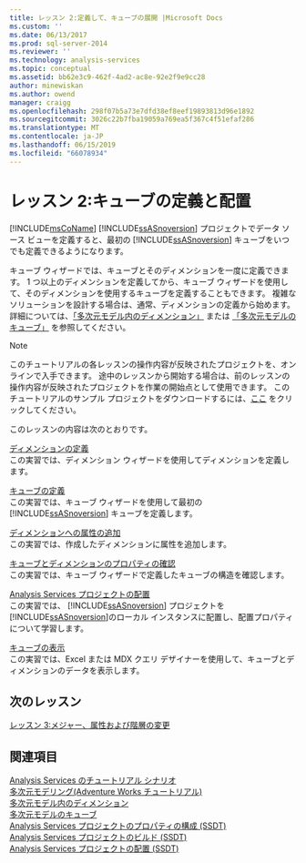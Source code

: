 ```yaml
---
title: レッスン 2:定義して、キューブの展開 |Microsoft Docs
ms.custom: ''
ms.date: 06/13/2017
ms.prod: sql-server-2014
ms.reviewer: ''
ms.technology: analysis-services
ms.topic: conceptual
ms.assetid: bb62e3c9-462f-4ad2-ac8e-92e2f9e9cc28
author: minewiskan
ms.author: owend
manager: craigg
ms.openlocfilehash: 298f07b5a73e7dfd38ef8eef19893813d96e1892
ms.sourcegitcommit: 3026c22b7fba19059a769ea5f367c4f51efaf286
ms.translationtype: MT
ms.contentlocale: ja-JP
ms.lasthandoff: 06/15/2019
ms.locfileid: "66078934"
---
```

# <a name="lesson-2-defining-and-deploying-a-cube"></a>レッスン 2:キューブの定義と配置
  [!INCLUDE[msCoName](../includes/msconame-md.md)] [!INCLUDE[ssASnoversion](../includes/ssasnoversion-md.md)] プロジェクトでデータ ソース ビューを定義すると、最初の [!INCLUDE[ssASnoversion](../includes/ssasnoversion-md.md)] キューブをいつでも定義できるようになります。  
  
 キューブ ウィザードでは、キューブとそのディメンションを一度に定義できます。 1 つ以上のディメンションを定義してから、キューブ ウィザードを使用して、そのディメンションを使用するキューブを定義することもできます。 複雑なソリューションを設計する場合は、通常、ディメンションの定義から始めます。 詳細については、[「多次元モデル内のディメンション」](multidimensional-models/dimensions-in-multidimensional-models.md) または [「多次元モデルのキューブ」](multidimensional-models/cubes-in-multidimensional-models.md) を参照してください。  
  
> [!NOTE]  
>  このチュートリアルの各レッスンの操作内容が反映されたプロジェクトを、オンラインで入手できます。 途中のレッスンから開始する場合は、前のレッスンの操作内容が反映されたプロジェクトを作業の開始点として使用できます。 このチュートリアルのサンプル プロジェクトをダウンロードするには、[ここ](https://go.microsoft.com/fwlink/?LinkID=221866) をクリックしてください。  
  
 このレッスンの内容は次のとおりです。  
  
 [ディメンションの定義](lesson-2-1-defining-a-dimension.md)  
 この実習では、ディメンション ウィザードを使用してディメンションを定義します。  
  
 [キューブの定義](lesson-2-2-defining-a-cube.md)  
 この実習では、キューブ ウィザードを使用して最初の [!INCLUDE[ssASnoversion](../includes/ssasnoversion-md.md)] キューブを定義します。  
  
 [ディメンションへの属性の追加](lesson-2-3-adding-attributes-to-dimensions.md)  
 この実習では、作成したディメンションに属性を追加します。  
  
 [キューブとディメンションのプロパティの確認](lesson-2-4-reviewing-cube-and-dimension-properties.md)  
 この実習では、キューブ ウィザードで定義したキューブの構造を確認します。  
  
 [Analysis Services プロジェクトの配置](lesson-2-5-deploying-an-analysis-services-project.md)  
 この実習では、 [!INCLUDE[ssASnoversion](../includes/ssasnoversion-md.md)] プロジェクトを [!INCLUDE[ssASnoversion](../includes/ssasnoversion-md.md)]のローカル インスタンスに配置し、配置プロパティについて学習します。  
  
 [キューブの表示](lesson-2-6-browsing-the-cube.md)  
 この実習では、Excel または MDX クエリ デザイナーを使用して、キューブとディメンションのデータを表示します。  
  
## <a name="next-lesson"></a>次のレッスン  
 [レッスン 3:メジャー、属性および階層の変更](lesson-3-modifying-measures-attributes-and-hierarchies.md)  
  
## <a name="see-also"></a>関連項目  
 [Analysis Services のチュートリアル シナリオ](analysis-services-tutorial-scenario.md)   
 [多次元モデリング&#40;Adventure Works チュートリアル&#41;](multidimensional-modeling-adventure-works-tutorial.md)   
 [多次元モデル内のディメンション](multidimensional-models/dimensions-in-multidimensional-models.md)   
 [多次元モデルのキューブ](multidimensional-models/cubes-in-multidimensional-models.md)   
 [Analysis Services プロジェクトのプロパティの構成 (SSDT)](multidimensional-models/configure-analysis-services-project-properties-ssdt.md)   
 [Analysis Services プロジェクトのビルド &#40;SSDT&#41;](multidimensional-models/build-analysis-services-projects-ssdt.md)   
 [Analysis Services プロジェクトの配置 &#40;SSDT&#41;](multidimensional-models/deploy-analysis-services-projects-ssdt.md)  
  
  
